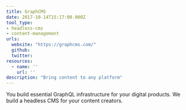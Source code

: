 ```yaml
---
title: GraphCMS
date: 2017-10-14T15:17:00.000Z
tool_type:
- headless-cms
- content-management
urls:
  website: "https://graphcms.com/"
  github:
  twitter:
resources:
  - name: ''
    url: ''
description: "Bring content to any platform"
---
```


You build essential GraphQL infrastructure for your digital products. We build a headless CMS for your content creators.

